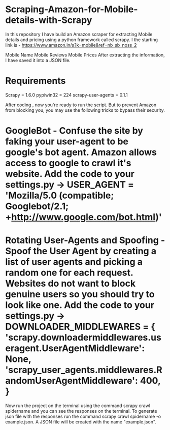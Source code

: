 # Scraping-Amazon-for-Mobile-details-with-Scrapy
In this repository I have build an Amazon scraper for extracting Mobile details and pricing using a python framework called scrapy. I 
the starting link is - https://www.amazon.in/s?k=mobile&ref=nb_sb_noss_2

Mobile Name
Mobile Reviews
Mobile Prices
After extracting the information, I have saved it into a JSON file.

# Requirements
Scrapy = 1.6.0
pypiwin32 = 224
scrapy-user-agents = 0.1.1

After coding , now you're ready to run the script. But to prevent Amazon from blocking you, you may use the following tricks to bypass their security.

# GoogleBot - Confuse the site by faking your user-agent to be google's bot agent. Amazon allows access to google to crawl it's website. Add the code to your settings.py -> USER_AGENT = 'Mozilla/5.0 (compatible; Googlebot/2.1; +http://www.google.com/bot.html)'

# Rotating User-Agents and Spoofing - Spoof the User Agent by creating a list of user agents and picking a random one for each request. Websites do not want to block genuine users so you should try to look like one. Add the code to your settings.py -> DOWNLOADER_MIDDLEWARES = { 'scrapy.downloadermiddlewares.useragent.UserAgentMiddleware': None, 'scrapy_user_agents.middlewares.RandomUserAgentMiddleware': 400, }


Now run the project on the terminal using the command scrapy crawl spidername and you can see the responses on the terminal. To generate json file with the responses run the command scrapy crawl spidername -o example.json. A JSON file will be created with the name "example.json".
